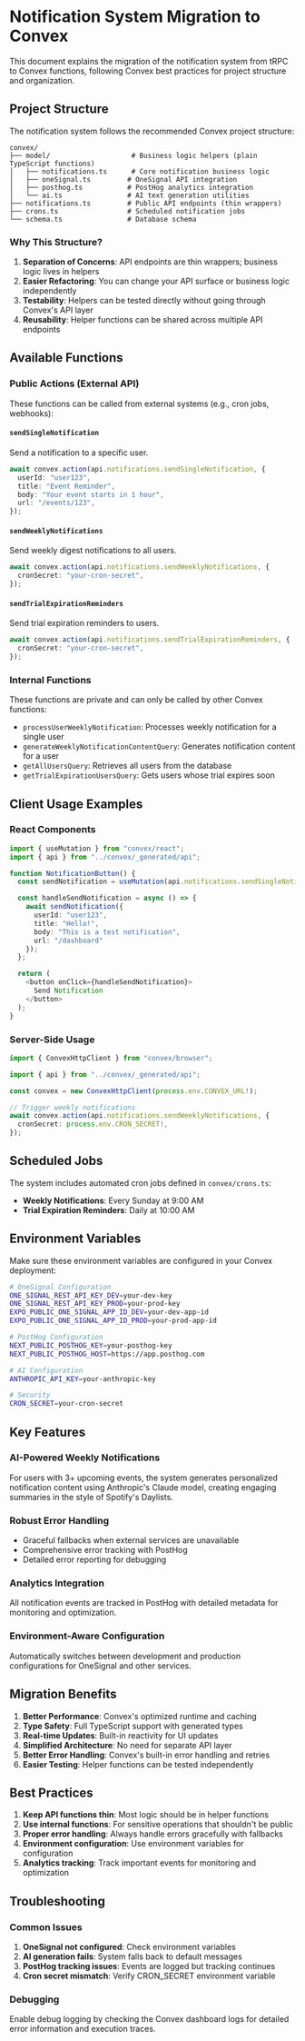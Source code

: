 # Notification System Migration to Convex

This document explains the migration of the notification system from tRPC to Convex functions, following Convex best practices for project structure and organization.

## Project Structure

The notification system follows the recommended Convex project structure:

```
convex/
├── model/                    # Business logic helpers (plain TypeScript functions)
│   ├── notifications.ts      # Core notification business logic
│   ├── oneSignal.ts         # OneSignal API integration
│   ├── posthog.ts           # PostHog analytics integration
│   └── ai.ts                # AI text generation utilities
├── notifications.ts         # Public API endpoints (thin wrappers)
├── crons.ts                 # Scheduled notification jobs
└── schema.ts                # Database schema
```

### Why This Structure?

1. **Separation of Concerns**: API endpoints are thin wrappers; business logic lives in helpers
2. **Easier Refactoring**: You can change your API surface or business logic independently
3. **Testability**: Helpers can be tested directly without going through Convex's API layer
4. **Reusability**: Helper functions can be shared across multiple API endpoints

## Available Functions

### Public Actions (External API)

These functions can be called from external systems (e.g., cron jobs, webhooks):

#### `sendSingleNotification`

Send a notification to a specific user.

```typescript
await convex.action(api.notifications.sendSingleNotification, {
  userId: "user123",
  title: "Event Reminder",
  body: "Your event starts in 1 hour",
  url: "/events/123",
});
```

#### `sendWeeklyNotifications`

Send weekly digest notifications to all users.

```typescript
await convex.action(api.notifications.sendWeeklyNotifications, {
  cronSecret: "your-cron-secret",
});
```

#### `sendTrialExpirationReminders`

Send trial expiration reminders to users.

```typescript
await convex.action(api.notifications.sendTrialExpirationReminders, {
  cronSecret: "your-cron-secret",
});
```

### Internal Functions

These functions are private and can only be called by other Convex functions:

- `processUserWeeklyNotification`: Processes weekly notification for a single user
- `generateWeeklyNotificationContentQuery`: Generates notification content for a user
- `getAllUsersQuery`: Retrieves all users from the database
- `getTrialExpirationUsersQuery`: Gets users whose trial expires soon

## Client Usage Examples

### React Components

```typescript
import { useMutation } from "convex/react";
import { api } from "../convex/_generated/api";

function NotificationButton() {
  const sendNotification = useMutation(api.notifications.sendSingleNotification);

  const handleSendNotification = async () => {
    await sendNotification({
      userId: "user123",
      title: "Hello!",
      body: "This is a test notification",
      url: "/dashboard"
    });
  };

  return (
    <button onClick={handleSendNotification}>
      Send Notification
    </button>
  );
}
```

### Server-Side Usage

```typescript
import { ConvexHttpClient } from "convex/browser";

import { api } from "../convex/_generated/api";

const convex = new ConvexHttpClient(process.env.CONVEX_URL!);

// Trigger weekly notifications
await convex.action(api.notifications.sendWeeklyNotifications, {
  cronSecret: process.env.CRON_SECRET!,
});
```

## Scheduled Jobs

The system includes automated cron jobs defined in `convex/crons.ts`:

- **Weekly Notifications**: Every Sunday at 9:00 AM
- **Trial Expiration Reminders**: Daily at 10:00 AM

## Environment Variables

Make sure these environment variables are configured in your Convex deployment:

```bash
# OneSignal Configuration
ONE_SIGNAL_REST_API_KEY_DEV=your-dev-key
ONE_SIGNAL_REST_API_KEY_PROD=your-prod-key
EXPO_PUBLIC_ONE_SIGNAL_APP_ID_DEV=your-dev-app-id
EXPO_PUBLIC_ONE_SIGNAL_APP_ID_PROD=your-prod-app-id

# PostHog Configuration
NEXT_PUBLIC_POSTHOG_KEY=your-posthog-key
NEXT_PUBLIC_POSTHOG_HOST=https://app.posthog.com

# AI Configuration
ANTHROPIC_API_KEY=your-anthropic-key

# Security
CRON_SECRET=your-cron-secret
```

## Key Features

### AI-Powered Weekly Notifications

For users with 3+ upcoming events, the system generates personalized notification content using Anthropic's Claude model, creating engaging summaries in the style of Spotify's Daylists.

### Robust Error Handling

- Graceful fallbacks when external services are unavailable
- Comprehensive error tracking with PostHog
- Detailed error reporting for debugging

### Analytics Integration

All notification events are tracked in PostHog with detailed metadata for monitoring and optimization.

### Environment-Aware Configuration

Automatically switches between development and production configurations for OneSignal and other services.

## Migration Benefits

1. **Better Performance**: Convex's optimized runtime and caching
2. **Type Safety**: Full TypeScript support with generated types
3. **Real-time Updates**: Built-in reactivity for UI updates
4. **Simplified Architecture**: No need for separate API layer
5. **Better Error Handling**: Convex's built-in error handling and retries
6. **Easier Testing**: Helper functions can be tested independently

## Best Practices

1. **Keep API functions thin**: Most logic should be in helper functions
2. **Use internal functions**: For sensitive operations that shouldn't be public
3. **Proper error handling**: Always handle errors gracefully with fallbacks
4. **Environment configuration**: Use environment variables for configuration
5. **Analytics tracking**: Track important events for monitoring and optimization

## Troubleshooting

### Common Issues

1. **OneSignal not configured**: Check environment variables
2. **AI generation fails**: System falls back to default messages
3. **PostHog tracking issues**: Events are logged but tracking continues
4. **Cron secret mismatch**: Verify CRON_SECRET environment variable

### Debugging

Enable debug logging by checking the Convex dashboard logs for detailed error information and execution traces.
